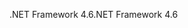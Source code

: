 <span data-ttu-id="b1ffe-101">.NET Framework 4.6</span><span class="sxs-lookup"><span data-stu-id="b1ffe-101">.NET Framework 4.6</span></span>